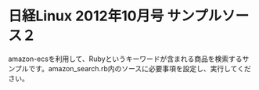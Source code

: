 # 日経Linux 2012年10月号 サンプルソース２

amazon-ecsを利用して、Rubyというキーワードが含まれる商品を検索するサンプルです。amazon_search.rb内のソースに必要事項を設定し、実行してください。


